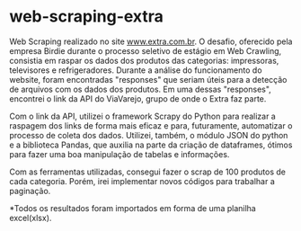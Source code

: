 # web-scraping-extra
Web Scraping realizado no site www.extra.com.br. O desafio, oferecido pela empresa Birdie durante o processo seletivo de estágio em Web Crawling, consistia em raspar os dados dos produtos das categorias: impressoras, televisores e refrigeradores. Durante a análise do funcionamento do website, foram encontradas "responses" que seriam úteis para a detecção de arquivos com os dados dos produtos. Em uma dessas "responses", encontrei o link da API do ViaVarejo, grupo de onde o Extra faz parte.

Com o link da API, utilizei o framework Scrapy do Python para realizar a raspagem dos links de forma mais eficaz e para, futuramente, automatizar o processo de coleta dos dados. Utilizei, também, o módulo JSON do python e a biblioteca Pandas, que auxilia na parte da criação de dataframes, ótimos para fazer uma boa manipulação de tabelas e informações.

Com as ferramentas utilizadas, consegui fazer o scrap de 100 produtos de cada categoria. Porém, irei implementar novos códigos para trabalhar a paginação.

*Todos os resultados foram importados em forma de uma planilha excel(xlsx).

